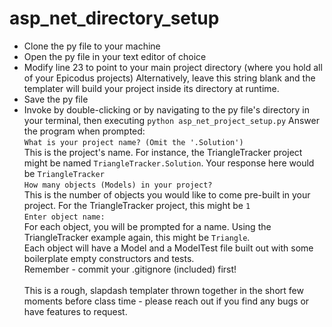 # asp_net_directory_setup

- Clone the py file to your machine
- Open the py file in your text editor of choice
- Modify line 23 to point to your main project directory (where you hold all of your Epicodus projects)
  Alternatively, leave this string blank and the templater will build your project inside its directory at runtime.
- Save the py file
- Invoke by double-clicking or by navigating to the py file's directory in your terminal, then executing `python asp_net_project_setup.py`
Answer the program when prompted:\
`What is your project name? (Omit the '.Solution')`\
This is the project's name. For instance, the TriangleTracker project might be named `TriangleTracker.Solution`. Your response here would be `TriangleTracker`\
`How many objects (Models) in your project? `\
This is the number of objects you would like to come pre-built in your project. For the TriangleTracker project, this might be `1`\
`Enter object name: `\
For each object, you will be prompted for a name. Using the TriangleTracker example again, this might be `Triangle`.\
Each object will have a Model and a ModelTest file built out with some boilerplate empty constructors and tests.\
Remember - commit your .gitignore (included) first!\
\
This is a rough, slapdash templater thrown together in the short few moments before class time - please reach out if you find any bugs or have features to request.
